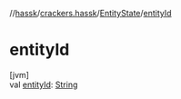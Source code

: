 //[hassk](../../../index.md)/[crackers.hassk](../index.md)/[EntityState](index.md)/[entityId](entity-id.md)

# entityId

[jvm]\
val [entityId](entity-id.md): [String](https://kotlinlang.org/api/latest/jvm/stdlib/kotlin/-string/index.html)
